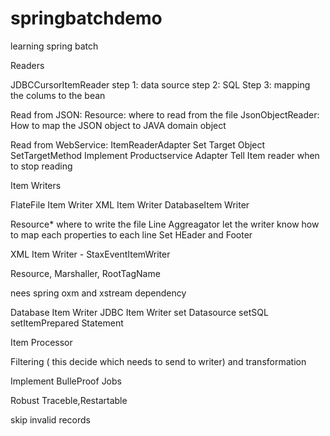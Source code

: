 # springbatchdemo
learning spring batch


Readers

JDBCCursorItemReader
  step 1: data source
  step 2: SQL
  Step 3: mapping the colums to the bean

Read from JSON:
Resource: where to read from the file
JsonObjectReader: How to map the JSON object to JAVA domain object

Read from WebService:
ItemReaderAdapter
Set Target Object
SetTargetMethod
Implement Productservice Adapter
Tell Item reader when to stop reading

Item Writers

FlateFile Item Writer
XML Item Writer
DatabaseItem Writer

Resource* where to write the file
Line Aggreagator let the writer know how to map each properties to each line
Set HEader and Footer

XML Item Writer - StaxEventItemWriter

Resource, Marshaller, RootTagName

nees spring oxm and xstream dependency


Database Item Writer
JDBC Item Writer
set Datasource
setSQL
setItemPrepared Statement


Item Processor

Filtering ( this decide which needs to send to writer) and transformation


Implement BulleProof Jobs

Robust Traceble,Restartable

skip invalid records
